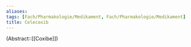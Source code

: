 ```yaml
---
aliases: 
tags: [Fach/Pharmakologie/Medikament, Fach/Pharmakologie/Medikament]
title: Celecoxib
---
```

(Abstract::[[Coxibe]])